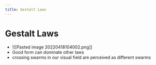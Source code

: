 ```yaml
---
title: Gestalt Laws
---
```


# Gestalt Laws
- ![[Pasted image 20220418104002.png]]
- Good form can dominate other laws
- crossing swarms in our visual field are perceived as different swarms






